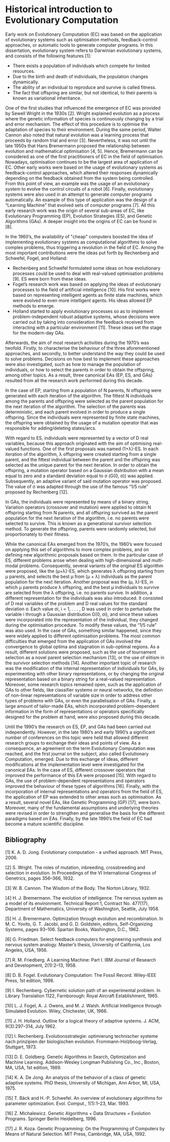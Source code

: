# Historical introduction to Evolutionary Computation

Early work on Evolutionary Computation (EC) was based on the application of evolutionary
systems such as optimisation methods, feedback-control approaches, or automatic tools to
generate computer programs. In this dissertation, evolutionary system refers to Darwinian
evolutionary systems, and consists of the following features [1]:

* There exists a population of individuals which compete for limited resources.
* Due to the birth and death of individuals, the population changes dynamically.
* The ability of an individual to reproduce and survive is called fitness.
* The fact that offspring are similar, but not identical, to their parents is known
as variational inheritance.

One of the first studies that influenced the emergence of EC was provided by Sewell
Wright in the 1930s [2]. Wright explained evolution as a process where the genetic
information of species is continuously changing by a trial and error mechanism. The
effect of this procedure is to optimise the adaptation of species to their environment.
During the same period, Walter Cannon also noted that natural evolution
was a learning process that proceeds by random trial and error [3]. Nevertheless,
it was not until the late 1950s that Hans Bremermann proposed the relationship between
evolution and mathematical optimisation [4, 5]. Hence, Bremermann can be
considered as one of the first practitioners of EC in the field of optimisation. Nowadays,
optimisation continues to be the largest area of application of EC. Other
early works were based on the usage of evolutionary systems as feedback-control
approaches, which altered their responses dynamically depending on the feedback
obtained from the system being controlled. From this point of view, an example was
the usage of an evolutionary system to evolve the control circuits of a robot [6].
Finally, evolutionary systems were also used in an attempt to generate computer
programs automatically. An example of this type of application was the design of
a “Learning Machine” that evolved sets of computer programs [7]. All this early
research work was the origin of several sub-areas of EC, like Evolutionary Programming (EP),
Evolution Strategies (ES), and Genetic Algorithms (GAs). A deeper insight into the origins
of EC can be found in [8].

In the 1960’s, the availability of "cheap" computers boosted the idea of implementing
evolutionary systems as computational algorithms to solve complex problems, thus
triggering a revolution in the field of EC. Among the most important contributions
were the ideas put forth by Rechenberg and Schwefel, Fogel, and Holland:

* Rechenberg and Schwefel formulated some ideas on how evolutionary processes
could be used to deal with real-valued optimisation problems [9]. ES were
born from these ideas.
* Fogel’s research work was based on applying the ideas of evolutionary processes
to the field of artificial intelligence [10]. His first works were based on
representing intelligent agents as finite state machines, which were evolved to
even more intelligent agents. His ideas allowed EP methods to emerge.
* Holland started to apply evolutionary processes so as to implement problem-independent
robust adaptive systems, whose decisions were carried out by taking
into consideration the feedback received from interacting with a particular
environment [11]. These ideas set the stage for the modern-day GAs.

Afterwards, the aim of most research activities during the 1970’s was twofold.
Firstly, to characterise the behaviour of the three aforementioned approaches, and
secondly, to better understand the way they could be used to solve problems. Decisions
on how best to implement these approaches were also investigated, such as
how to manage the population of individuals, or how to select the parents in order
to obtain the offspring, among other topics. As a result, three canonical EAs (EP,
ES, and GAs) resulted from all the research work performed during this decade.

In the case of EP, starting from a population of N parents, N offspring were generated
with each iteration of the algorithm. The fittest N individuals among the
parents and offspring were selected as the parent population for the next iteration
of the algorithm. The selection of the parents was deterministic, and each parent
evolved in order to produce a single offspring. Since the individuals were represented
by finite state machines, the offspring were obtained by the usage of a mutation operator
that was responsible for adding/deleting states/arcs.

With regard to ES, individuals were represented by a vector of D real variables,
because this approach originated with the aim of optimising real-valued functions.
One of the first proposals was named (1+λ)-ES. In each iteration of the algorithm,
λ offspring were created starting from a single parent, and the fittest individual
between the parent and the offspring was selected as the unique parent for the
next iteration. In order to obtain the offspring, a mutation operator based on a
Gaussian distribution with a mean equal to zero and a standard deviation equal
to σ (G(0, σ)) was applied. Subsequently, an adaptive variant of said mutation
operator was proposed. The value of σ was adapted through the use of the famous
“1/5 rule” proposed by Rechenberg [12].

In GAs, the individuals were represented by means of a binary string. Variation
operators (crossover and mutation) were applied to obtain N offspring starting
from N parents, and all offspring survived as the parent population for the next
iteration of the algorithm, i.e. no parents were selected to survive. This is known
as a generational survivor selection method. To generate the offspring, parents were
randomly selected, but proportionately to their fitness.

While the canonical EAs emerged from the 1970’s, the 1980’s were focused on applying
this set of algorithms to more complex problems, and on defining new algorithmic
proposals based on them. In the particular case of ES, different problems arose
when dealing with high-dimensional and multi-modal problems. Consequently, several
variants of the original ES algorithm were proposed, like the (μ+λ)-ES, which
generates λ offspring starting from μ parents, and selects the best μ from (μ + λ)
individuals as the parent population for the next iteration. Another proposal was
the (μ, λ)-ES, in which μ parents produce λ offspring, and the best μ individuals
to survive are selected from the λ offspring, i.e. no parents survive. In addition,
a different representation for the individuals was also introduced. It consisted of
D real variables of the problem and D real values for the standard deviation σ.
Each value σi, i = 1, . . . , D was used in order to perturbate the variable i through
a Gaussian distribution G(0, σi), and since these values were incorporated into the
representation of the individual, they changed during the optimisation procedure.
To modify these values, the “1/5 rule” was also used. In the case of GAs, something
similar happened, since they were widely applied to different optimisation problems.
The most common difficulties that emerged from the application of GAs involved
the convergence to global optima and stagnation in sub-optimal regions. As a result,
different solutions were proposed, such as the use of tournament selection as
a novel parent selection mechanism [13], or the use of elitism in the survivor selection
methods [14]. Another important topic of research was the modification of
the internal representation of individuals for GAs, by experimenting with other binary
representations, or by changing the original representation based on a binary
string for a real-valued representation. Moreover, some research topics remained
open, such as the application of GAs to other fields, like classifier systems or neural
networks, the definition of non-linear representations of variable size in order
to address other types of problems with GAs, or even the parallelisation of GAs.
Finally, a large amount of tailor-made EAs, which incorporated problem-dependent
information in the form of representations or operators specifically designed for the
problem at hand, were also proposed during this decade.

Until the 1990’s the research on ES, EP, and GAs had been carried out independently.
However, in the late 1980’s and early 1990’s a significant number of conferences
on this topic were held that allowed different research groups to exchange their
ideas and points of view. As a consequence, an agreement on the term Evolutionary
Computation was reached, and the first journal on the subject, also called Evolutionary
Computation, emerged. Due to this exchange of ideas, different modifications at the
implementation level were investigated for the canonical EAs. In the case
of ES, different crossover operators that improved the performance of this EA were
proposed [15]. With regard to GAs, the use of problem-dependent representations
and operators improved the behaviour of these types of algorithms [16]. Finally,
with the incorporation of internal representations and operators from the field of
ES, the application of EP was extended to other areas such as optimisation. As a
result, several novel EAs, like Genetic Programming (GP) [17], were born. Moreover,
many of the fundamental assumptions and underlying theories were revised in order to
strengthen and generalise the basis for the different paradigms based on EAs.
Finally, by the late 1990’s the field of EC had become a mature scientific discipline.

## Bibliography

[1] K. A. D. Jong. Evolutionary computation - a unified approach. MIT Press,
2006.

[2] S. Wright. The roles of mutation, inbreeding, crossbreeding and selection in
evolution. In Proceedings of the VI International Congress of Genetrics, pages
356–366, 1932.

[3] W. B. Cannon. The Wisdom of the Body. The Norton Library, 1932.

[4] H. J. Bremermann. The evolution of intelligence. The nervous system as a
model of its environment. Technical Report 1, Contract No. 477(17), Department
of Mathematics, University of Washington, Seattle, July 1958.

[5] H. J. Bremermann. Optimization through evolution and recombination. In
M. C. Yovits, G. T. Jacobi, and G. D. Goldstein, editors, Self-Organizing
Systems, pages 93–106. Spartan Books, Washington, D.C., 1962.

[6] G. Friedman. Select feedback computers for engineering synthesis and nervous
system analogy. Master’s thesis, University of California, Los Angeles, USA,
1956.

[7] R. M. Friedberg. A Learning Machine: Part I. IBM Journal of Research and
Development, 2(1):2–13, 1958.

[8] D. B. Fogel. Evolutionary Computation: The Fossil Record. Wiley-IEEE Press,
1st edition, 1998.

[9] I. Rechenberg. Cybernetic solution path of an experimental problem. In
Library Translation 1122, Farnborough: Royal Aircraft Establishment, 1965.

[10] L. J. Fogel, A. J. Owens, and M. J. Walsh. Artificial Intelligence through
Simulated Evolution. Wiley, Chichester, UK, 1966.

[11] J. H. Holland. Outline for a logical theory of adaptive systems. J. ACM,
9(3):297–314, July 1962.

[12] I. Rechenberg. Evolutionsstrategie: optimierung technischer systeme nach
prinzipien der biologischen evolution. Frommann-Holzboog-Verlag, Stuttgart,
1973.

[13] D. E. Goldberg. Genetic Algorithms in Search, Optimization and Machine
Learning. Addison-Wesley Longman Publishing Co., Inc., Boston, MA, USA,
1st edition, 1989.

[14] K. A. De Jong. An analysis of the behavior of a class of genetic adaptive
systems. PhD thesis, University of Michigan, Ann Arbor, MI, USA, 1975.

[15] T. Bäck and H.-P. Schwefel. An overview of evolutionary algorithms for parameter
optimization. Evol. Comput., 1(1):1–23, Mar. 1993.

[16] Z. Michalewicz. Genetic Algorithms + Data Structures = Evolution Programs.
Springer Berlin Heidelberg, 1996.

[17] J. R. Koza. Genetic Programming: On the Programming of Computers by
Means of Natural Selection. MIT Press, Cambridge, MA, USA, 1992.
